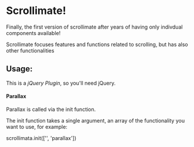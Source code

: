 # Scrollimate!

Finally, the first version of scrollimate after years of having only indivdual components available!

Scrollimate focuses features and functions related to scrolling, but has also other functionalities


## Usage: 

This is a *jQuery Plugin*, so you'll need jQuery.


#### Parallax

Parallax is called via the init function.


The init function takes a single argument, an array of the functionality you want to use, for example:

  scrollimata.init(['', 'parallax'])
